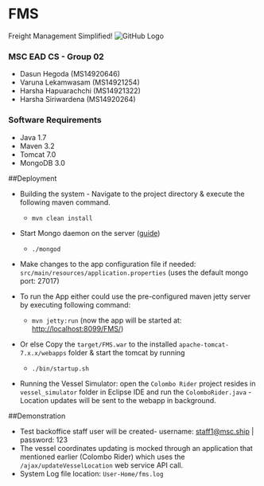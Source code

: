 # FMS
Freight Management Simplified! 
![GitHub Logo](https://cloud.githubusercontent.com/assets/388121/9705516/9310600e-54e4-11e5-8273-aa807b70d333.png)


<h3>MSC EAD CS - Group 02</h3>
<ul>
<li>Dasun Hegoda (MS14920646)</li>
<li>Varuna Lekamwasam (MS14921254)</li>
<li>Harsha Hapuarachchi (MS14921322)</li>
<li>Harsha Siriwardena (MS14920264)</li>
</ul>
<h3>Software Requirements</h3>
<ul>
<li>Java 1.7</li>
<li>Maven 3.2</li>
<li>Tomcat 7.0</li>
<li>MongoDB 3.0</li>
</ul>


##Deployment
* Building the system - Navigate to the project directory & execute the following maven command.
  * `mvn clean install`

* Start Mongo daemon on the server ([guide](http://docs.mongodb.org/master/tutorial/manage-mongodb-processes/))
  * `./mongod`

* Make changes to the app configuration file if needed: `src/main/resources/application.properties` (uses the default mongo port: 27017)

* To run the App either could use the pre-configured maven jetty server by executing following command:
  * `mvn jetty:run` (now the app will be started at: [http://localhost:8099/FMS/](http://localhost:8099/FMS/))
* Or else Copy the `target/FMS.war` to the installed `apache-tomcat-7.x.x/webapps` folder & start the tomcat by running 
  * `./bin/startup.sh`

* Running the Vessel Simulator: open the `Colombo Rider` project resides in `vessel_simulator` folder in Eclipse IDE and run the `ColomboRider.java` - Location updates will be sent to the webapp in background.

##Demonstration
* Test backoffice staff user will be created- username: staff1@msc.ship | password: 123
* The vessel coordinates updating is mocked through an application that mentioned earlier (Colombo Rider) which uses the `/ajax/updateVesselLocation` web service API call.
* System Log file location: `User-Home/fms.log`










